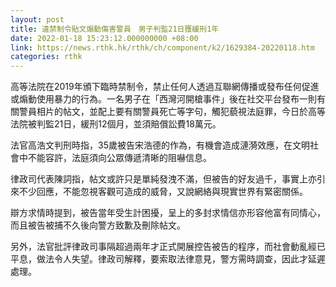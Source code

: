 ```yaml
---
layout: post
title: 違禁制令貼文煽動傷害警員　男子判監21日獲緩刑1年
date: 2022-01-18 15:23:12.000000000 +08:00
link: https://news.rthk.hk/rthk/ch/component/k2/1629384-20220118.htm
categories: rthk
---
```


高等法院在2019年頒下臨時禁制令，禁止任何人透過互聯網傳播或發布任何促進或煽動使用暴力的行為。一名男子在「西灣河開槍事件」後在社交平台發布一則有關警員相片的帖文，並配上要有關警員死亡等字句，觸犯藐視法庭罪，今日於高等法院被判監21日，緩刑12個月，並須賠償訟費18萬元。

法官高浩文判刑時指，35歲被告宋浩德的作為，有機會造成漣漪效應，在文明社會中不能容許，法庭須向公眾傳遞清晰的阻嚇信息。

律政司代表陳詞指，帖文或許只是單純發洩不滿，但被告的好友過千，事實上亦引來不少回應，不能忽視客觀可造成的威脅，又說網絡與現實世界有緊密關係。

辯方求情時提到，被告當年受生計困擾，呈上的多封求情信亦形容他富有同情心，而且被告被捕不久後向警方致歉及刪除帖文。

另外，法官批評律政司事隔超過兩年才正式開展控告被告的程序，而社會動亂經已平息，做法令人失望。律政司解釋，要索取法律意見，警方需時調查，因此才延遲處理。
